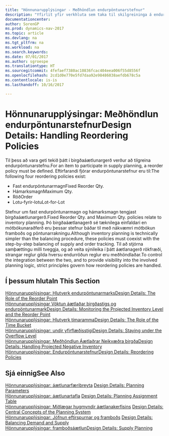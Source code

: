 ```yaml
---
title: "Hönnunarupplýsingar - Meðhöndlun endurpöntunarstefnur"
description: "Yfirlit yfir verkhluta sem taka til skilgreininga á endurpöntunarstefnu í framboðsáætlun."
documentationcenter: 
author: SorenGP
ms.prod: dynamics-nav-2017
ms.topic: article
ms.devlang: na
ms.tgt_pltfrm: na
ms.workload: na
ms.search.keywords: 
ms.date: 07/01/2017
ms.author: sgroespe
ms.translationtype: HT
ms.sourcegitcommit: 4fefaef7380ac10836fcac404eea006f55d8556f
ms.openlocfilehash: 2cd1d0e770e5fd7daa92e98486038aefdb678c5a
ms.contentlocale: is-is
ms.lasthandoff: 10/16/2017

---
```

# <a name="design-details-handling-reordering-policies"></a><span data-ttu-id="d42d8-103">Hönnunarupplýsingar: Meðhöndlun endurpöntunarstefnur</span><span class="sxs-lookup"><span data-stu-id="d42d8-103">Design Details: Handling Reordering Policies</span></span>
<span data-ttu-id="d42d8-104">Til þess að vara geti tekið þátt í birgðaáætlunargerð verður að tilgreina endurpöntunarstefnu.</span><span class="sxs-lookup"><span data-stu-id="d42d8-104">For an item to participate in supply planning, a reorder policy must be defined.</span></span> <span data-ttu-id="d42d8-105">Eftirfarandi fjórar endurpöntunarstefnur eru til:</span><span class="sxs-lookup"><span data-stu-id="d42d8-105">The following four reordering policies exist:</span></span>  
  
* <span data-ttu-id="d42d8-106">Fast endurpöntunarmagn</span><span class="sxs-lookup"><span data-stu-id="d42d8-106">Fixed Reorder Qty.</span></span>  
* <span data-ttu-id="d42d8-107">Hámarksmagn</span><span class="sxs-lookup"><span data-stu-id="d42d8-107">Maximum Qty.</span></span>  
* <span data-ttu-id="d42d8-108">Röð</span><span class="sxs-lookup"><span data-stu-id="d42d8-108">Order</span></span>  
* <span data-ttu-id="d42d8-109">Lotu-fyrir-lotu</span><span class="sxs-lookup"><span data-stu-id="d42d8-109">Lot-for-Lot</span></span>  
  
<span data-ttu-id="d42d8-110">Stefnur um fast endurpöntunarmagn og hámarksmagn tengjast birgðaáætlunargerð.</span><span class="sxs-lookup"><span data-stu-id="d42d8-110">Fixed Reorder Qty. and Maximum Qty. policies relate to inventory planning.</span></span> <span data-ttu-id="d42d8-111">Þó birgðaáætlanagerð sé tæknilega einfaldari en mótbókunaraðferð eru þessar stefnur báðar til með nákvæmri mótbókun framboðs og pöntunarrakningu.</span><span class="sxs-lookup"><span data-stu-id="d42d8-111">Although inventory planning is technically simpler than the balancing procedure, these policies must coexist with the step-by-step balancing of supply and order tracking.</span></span> <span data-ttu-id="d42d8-112">Til að stjórna samþættingu milli tveggja, og að veita sýnileika í þátt áætlanagerð rökfræði, strangar reglur gilda hversu endurröðun reglur eru meðhöndlaðar.</span><span class="sxs-lookup"><span data-stu-id="d42d8-112">To control the integration between the two, and to provide visibility into the involved planning logic, strict principles govern how reordering policies are handled.</span></span>  
  
## <a name="in-this-section"></a><span data-ttu-id="d42d8-113">Í þessum hluta</span><span class="sxs-lookup"><span data-stu-id="d42d8-113">In This Section</span></span>  
[<span data-ttu-id="d42d8-114">Hönnunarupplýsingar: Hlutverk endurpöntunarmarks</span><span class="sxs-lookup"><span data-stu-id="d42d8-114">Design Details: The Role of the Reorder Point</span></span>](design-details-the-role-of-the-reorder-point.md)  
[<span data-ttu-id="d42d8-115">Hönnunarupplýsingar Vöktun áætlaðar birgðastigs og endurpöntunarmark</span><span class="sxs-lookup"><span data-stu-id="d42d8-115">Design Details: Monitoring the Projected Inventory Level and the Reorder Point</span></span>](design-details-monitoring-the-projected-inventory-level-and-the-reorder-point.md)  
[<span data-ttu-id="d42d8-116">Hönnunarupplýsingar: Hlutverk tímaramma</span><span class="sxs-lookup"><span data-stu-id="d42d8-116">Design Details: The Role of the Time Bucket</span></span>](design-details-the-role-of-the-time-bucket.md)  
[<span data-ttu-id="d42d8-117">Hönnunarupplýsingar: undir yfirflæðisstigi</span><span class="sxs-lookup"><span data-stu-id="d42d8-117">Design Details: Staying under the Overflow Level</span></span>](design-details-staying-under-the-overflow-level.md)  
[<span data-ttu-id="d42d8-118">Hönnunarupplýsingar: Meðhöndlun Áætlaðrar Neikvæðra birgða</span><span class="sxs-lookup"><span data-stu-id="d42d8-118">Design Details: Handling Projected Negative Inventory</span></span>](design-details-handling-projected-negative-inventory.md)  
[<span data-ttu-id="d42d8-119">Hönnunarupplýsingar: Endurpöntunarstefnur</span><span class="sxs-lookup"><span data-stu-id="d42d8-119">Design Details: Reordering Policies</span></span>](design-details-reordering-policies.md)  
  
## <a name="see-also"></a><span data-ttu-id="d42d8-120">Sjá einnig</span><span class="sxs-lookup"><span data-stu-id="d42d8-120">See Also</span></span>  
<span data-ttu-id="d42d8-121">[Hönnunarupplýsingar: áætlunarfæribreyta](design-details-planning-parameters.md) </span><span class="sxs-lookup"><span data-stu-id="d42d8-121">[Design Details: Planning Parameters](design-details-planning-parameters.md) </span></span>  
<span data-ttu-id="d42d8-122">[Hönnunarupplýsingar: áætlunartafla](design-details-planning-assignment-table.md) </span><span class="sxs-lookup"><span data-stu-id="d42d8-122">[Design Details: Planning Assignment Table](design-details-planning-assignment-table.md) </span></span>  
<span data-ttu-id="d42d8-123">[Hönnunarupplýsingar: Miðlægar hugmyndir áætlanakerfisins](design-details-central-concepts-of-the-planning-system.md) </span><span class="sxs-lookup"><span data-stu-id="d42d8-123">[Design Details: Central Concepts of the Planning System](design-details-central-concepts-of-the-planning-system.md) </span></span>  
<span data-ttu-id="d42d8-124">[Hönnunarupplýsingar: Jöfnun eftirspurnar og framboðs](design-details-balancing-demand-and-supply.md) </span><span class="sxs-lookup"><span data-stu-id="d42d8-124">[Design Details: Balancing Demand and Supply](design-details-balancing-demand-and-supply.md) </span></span>  
[<span data-ttu-id="d42d8-125">Hönnunarupplýsingar: framboðsáætlun</span><span class="sxs-lookup"><span data-stu-id="d42d8-125">Design Details: Supply Planning</span></span>](design-details-supply-planning.md)
